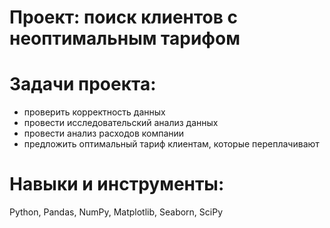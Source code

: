 # Проект: поиск клиентов с неоптимальным тарифом


# Задачи проекта:
- проверить корректность данных  
- провести исследовательский анализ данных  
- провести анализ расходов компании  
- предложить оптимальный тариф клиентам, которые переплачивают  

# Навыки и инструменты:
Python, Pandas, NumPy, Matplotlib, Seaborn, SciPy
